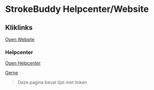 # StrokeBuddy Helpcenter/Website

## Kliklinks
[Open Website](https://jaymands.github.io/StrokeBuddy/)
### Helpcenter
[Open Helpcenter](https://jaymands.github.io/StrokeBuddy/helpcenter)


[Gerne](https://jaymands.github.io/StrokeBuddy/helpcenter/selecteer)
> Deze pagina bevat lijst met linken
